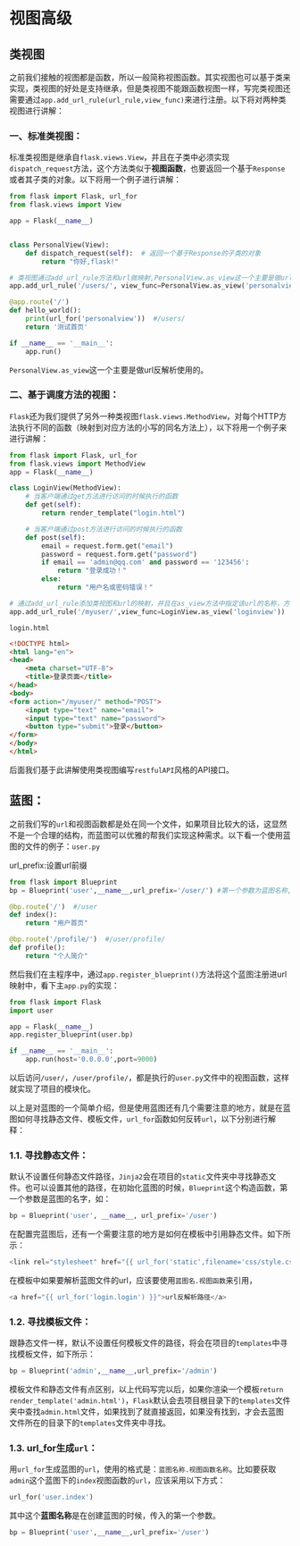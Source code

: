 # 视图高级

## 类视图

之前我们接触的视图都是函数，所以一般简称视图函数。其实视图也可以基于类来实现，类视图的好处是支持继承，但是类视图不能跟函数视图一样，写完类视图还需要通过`app.add_url_rule(url_rule,view_func)`来进行注册。以下将对两种类视图进行讲解：

### 一、标准类视图：

标准类视图是继承自`flask.views.View`，并且在子类中必须实现`dispatch_request`方法，这个方法类似于**视图函数**，也要返回一个基于`Response`或者其子类的对象。以下将用一个例子进行讲解：

```python
from flask import Flask, url_for
from flask.views import View

app = Flask(__name__)


class PersonalView(View):
    def dispatch_request(self):  # 返回一个基于Response的子类的对象
        return "你好,flask!"

# 类视图通过add_url_rule方法和url做映射,PersonalView.as_view这一个主要是做url反解析使用的
app.add_url_rule('/users/', view_func=PersonalView.as_view('personalview'))

@app.route('/')
def hello_world():
    print(url_for('personalview'))  #/users/
    return '测试首页'

if __name__ == '__main__':
    app.run()
```

`PersonalView.as_view`这一个主要是做url反解析使用的。

### 二、基于调度方法的视图：

`Flask`还为我们提供了另外一种类视图`flask.views.MethodView`，对每个HTTP方法执行不同的函数（映射到对应方法的小写的同名方法上），以下将用一个例子来进行讲解：

```python
from flask import Flask, url_for
from flask.views import MethodView
app = Flask(__name__)

class LoginView(MethodView):
    # 当客户端通过get方法进行访问的时候执行的函数
    def get(self):
        return render_template("login.html")

    # 当客户端通过post方法进行访问的时候执行的函数
    def post(self):
        email = request.form.get("email")
        password = request.form.get("password")
        if email == 'admin@qq.com' and password == '123456':
            return "登录成功！"
        else:
            return "用户名或密码错误！"

# 通过add_url_rule添加类视图和url的映射，并且在as_view方法中指定该url的名称，方便url_for函数调用
app.add_url_rule('/myuser/',view_func=LoginView.as_view('loginview'))
```

`login.html`

```html
<!DOCTYPE html>
<html lang="en">
<head>
    <meta charset="UTF-8">
    <title>登录页面</title>
</head>
<body>
<form action="/myuser/" method="POST">
    <input type="text" name="email">
    <input type="text" name="password">
    <button type="submit">登录</button>
</form>
</body>
</html>
```

后面我们基于此讲解使用类视图编写`restfulAPI`风格的API接口。

## 蓝图：

之前我们写的`url`和视图函数都是处在同一个文件，如果项目比较大的话，这显然不是一个合理的结构，而蓝图可以优雅的帮我们实现这种需求。以下看一个使用蓝图的文件的例子：`user.py` 

url_prefix:设置url前缀

```python
from flask import Blueprint
bp = Blueprint('user',__name__,url_prefix='/user/') #第一个参数为蓝图名称, __name__ 固定写法

@bp.route('/') 	#/user
def index():
    return "用户首页"

@bp.route('/profile/')  #/user/profile/
def profile():
    return "个人简介"
```

然后我们在主程序中，通过`app.register_blueprint()`方法将这个蓝图注册进url映射中，看下主`app.py`的实现：

```python
from flask import Flask
import user

app = Flask(__name__)
app.register_blueprint(user.bp)

if __name__ == '__main__':
    app.run(host='0.0.0.0',port=9000)
```

以后访问`/user/`，`/user/profile/`，都是执行的`user.py`文件中的视图函数，这样就实现了项目的模块化。

以上是对蓝图的一个简单介绍，但是使用蓝图还有几个需要注意的地方，就是在蓝图如何寻找静态文件、模板文件，`url_for`函数如何反转`url`，以下分别进行解释：

### 1.1. 寻找静态文件：

默认不设置任何静态文件路径，`Jinja2`会在项目的`static`文件夹中寻找静态文件。也可以设置其他的路径，在初始化蓝图的时候，`Blueprint`这个构造函数，第一个参数是蓝图的名字，如：

```python
bp = Blueprint('user', __name__, url_prefix='/user')
```

在配置完蓝图后，还有一个需要注意的地方是如何在模板中引用静态文件。如下所示：

```python
<link rel="stylesheet" href="{{ url_for('static',filename='css/style.css') }}">
```

在模板中如果要解析蓝图文件的url，应该要使用`蓝图名.视图函数`来引用，

```python
<a href="{{ url_for('login.login') }}">url反解析路径</a>
```

### 1.2. 寻找模板文件：

跟静态文件一样，默认不设置任何模板文件的路径，将会在项目的`templates`中寻找模板文件，如下所示：

```python
bp = Blueprint('admin',__name__,url_prefix='/admin')
```

模板文件和静态文件有点区别，以上代码写完以后，如果你渲染一个模板`return render_template('admin.html')`，`Flask`默认会去项目根目录下的`templates`文件夹中查找`admin.html`文件，如果找到了就直接返回，如果没有找到，才会去蓝图文件所在的目录下的`templates`文件夹中寻找。

### 1.3. url_for生成`url`：

用`url_for`生成蓝图的`url`，使用的格式是：`蓝图名称.视图函数名称`。比如要获取`admin`这个蓝图下的`index`视图函数的`url`，应该采用以下方式：

```python
url_for('user.index')
```

其中这个**蓝图名称**是在创建蓝图的时候，传入的第一个参数。

```python
bp = Blueprint('user',__name__,url_prefix='/user')
```

